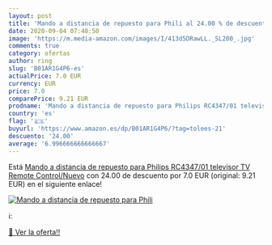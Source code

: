 ```yaml
---
layout: post
title: 'Mando a distancia de repuesto para Phili al 24.00 % de descuento'
date: 2020-09-04 07:40:50
image: 'https://m.media-amazon.com/images/I/413d5DRawLL._SL200_.jpg'
comments: true
category: ofertas
author: ring
slug: 'B01AR1G4P6-es'
actualPrice: 7.0 EUR
currency: EUR
price: 7.0
comparePrice: 9.21 EUR
prodname: 'Mando a distancia de repuesto para Philips RC4347/01 televisor TV Remote Control/Nuevo'
country: 'es'
flag: '🇪🇸'
buyurl: 'https://www.amazon.es/dp/B01AR1G4P6/?tag=tolees-21'
descuento: '24.00'
average: '6.996666666666667'
---
```


Está [Mando a distancia de repuesto para Philips RC4347/01 televisor TV Remote Control/Nuevo](https://www.amazon.es/dp/B01AR1G4P6/?tag=tolees-21) con 24.00 de descuento por 7.0 EUR (original: 9.21 EUR) en el siguiente enlace!

[![Mando a distancia de repuesto para Phili](https://m.media-amazon.com/images/I/413d5DRawLL._SL200_.jpg)](https://www.amazon.es/dp/B01AR1G4P6/?tag=tolees-21)

ℹ️:


[🛒 Ver la oferta!!](https://www.amazon.es/dp/B01AR1G4P6/?tag=tolees-21)
